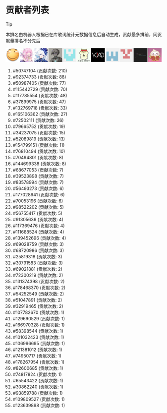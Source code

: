 # 贡献者列表

> [!TIP]
> 本排名由机器人根据已在库歌词统计元数据信息后自动生成，贡献最多排前，同贡献量排名不分先后

![贡献者头像画廊](./CONTRIBUTORS.svg)

1. #50747104 (贡献次数: 210)
2. #92374733 (贡献次数: 88)
3. #50987405 (贡献次数: 77)
4. #115442729 (贡献次数: 70)
5. #117785554 (贡献次数: 48)
6. #37899975 (贡献次数: 47)
7. #132769718 (贡献次数: 33)
8. #165106362 (贡献次数: 27)
9. #72502111 (贡献次数: 26)
10. #79665752 (贡献次数: 19)
11. #34237075 (贡献次数: 15)
12. #52089819 (贡献次数: 13)
13. #154799151 (贡献次数: 11)
14. #76810494 (贡献次数: 10)
15. #70494801 (贡献次数: 8)
16. #144699338 (贡献次数: 8)
17. #68677053 (贡献次数: 7)
18. #39523898 (贡献次数: 7)
19. #83578994 (贡献次数: 7)
20. #56493273 (贡献次数: 6)
21. #177028641 (贡献次数: 6)
22. #70053196 (贡献次数: 6)
23. #98522202 (贡献次数: 5)
24. #56755417 (贡献次数: 5)
25. #91305636 (贡献次数: 4)
26. #117369476 (贡献次数: 4)
27. #111688524 (贡献次数: 4)
28. #139452696 (贡献次数: 4)
29. #69028759 (贡献次数: 3)
30. #68720986 (贡献次数: 3)
31. #25819318 (贡献次数: 3)
32. #30791583 (贡献次数: 3)
33. #69021881 (贡献次数: 2)
34. #72300219 (贡献次数: 2)
35. #131374398 (贡献次数: 2)
36. #178468370 (贡献次数: 2)
37. #54252549 (贡献次数: 2)
38. #51047891 (贡献次数: 2)
39. #32919465 (贡献次数: 2)
40. #107782670 (贡献次数: 1)
41. #129690529 (贡献次数: 1)
42. #166970328 (贡献次数: 1)
43. #58398544 (贡献次数: 1)
44. #101032423 (贡献次数: 1)
45. #106996695 (贡献次数: 1)
46. #121381012 (贡献次数: 1)
47. #74950717 (贡献次数: 1)
48. #178267954 (贡献次数: 1)
49. #82600685 (贡献次数: 1)
50. #74817824 (贡献次数: 1)
51. #65543422 (贡献次数: 1)
52. #30862240 (贡献次数: 1)
53. #93859788 (贡献次数: 1)
54. #109809527 (贡献次数: 1)
55. #123639898 (贡献次数: 1)
